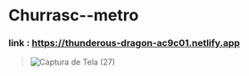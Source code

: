 # Churrasc--metro

### link : https://thunderous-dragon-ac9c01.netlify.app

> ![Captura de Tela (27)](https://user-images.githubusercontent.com/90284411/160383281-e90724ee-8604-4c70-a82c-a2e274ae72e9.png)
